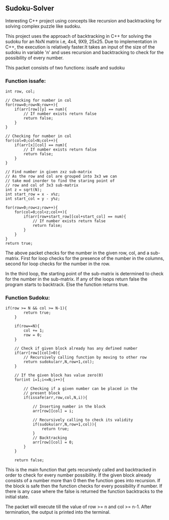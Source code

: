 ## Sudoku-Solver
Interesting C++ project using concepts like recursion and backtracking for solving complex puzzle like sudoku.

This project uses the approach of backtracking in C++ for solving the sudoku for an NxN matrix i.e, 4x4, 9X9, 25x25. Due to implementation in C++, the execution is relatively faster.It takes an input of the size of the sudoku in variable 'n' and uses recursion and backtracking to check for the possibility of every number.

This packet consists of two functions: issafe and sudoku

### Function issafe:

    int row, col;

    // Checking for number in col
    for(row=0;row<N;row++){
        if(arr[row][y] == num){
            // If number exists return false
            return false;
        }
    }
    
    // Checking for number in col
    for(col=0;col<N;col++){
        if(arr[x][col] == num){
            // If number exists return false
            return false;
        }
    }
    
    // Find number in given zxz sub-matrix 
    // As the row and col are grouped into 3x3 we can 
    // take mod inorder to find the staring point of 
    // row and col of 3x3 sub-matrix
    int z = sqrt(N);
    int start_row = x - x%z;
    int start_col = y - y%z;

    for(row=0;row<z;row++){
        for(col=0;col<z;col++){
            if(arr[row+start_row][col+start_col] == num){
                // If number exists return false
                return false;
            }
        }
    }
    return true;
    
The above packet checks for the number in the given row, col, and a sub-matrix. First for loop checks for the presence of the number in the columns, second for loop checks for the number in the row.

In the third loop, the starting point of the sub-matrix is determined to check for the number in the sub-matrix. If any of the loops return false the program starts to backtrack. Else the function returns true.

### Function Sudoku:

    if(row >= N && col >= N-1){
            return true;
        }

        if(row==N){
            col += 1;
            row = 0;
        }

        // Check if given block already has any defined number
        if(arr[row][col]>0){
            // Recursively calling function by moving to other row
            return sudoku(arr,N,row+1,col);
        }

        // If the given block has value zero(0)
        for(int i=1;i<=N;i++){

            // Checking if a given number can be placed in the
            // present block 
            if(issafe(arr,row,col,N,i)){

                // Inserting number in the block
                arr[row][col] = i;

                // Recursively calling to check its validity
                if(sudoku(arr,N,row+1,col)){
                    return true;
                }
                // Backtracking 
                arr[row][col] = 0;
            }
        }

        return false;
        
This is the main function that gets recursively called and backtracked in order to check for every number possibility. If the given block already consists of a number more than 0 then the function goes into recursion. If the block is safe then the function checks for every possibility if number. If there is any case where the false is returned the function backtracks to the initial state.

The packet will execute till the value of row >= n and col >= n-1. After termination, the output is printed into the terminal. 
